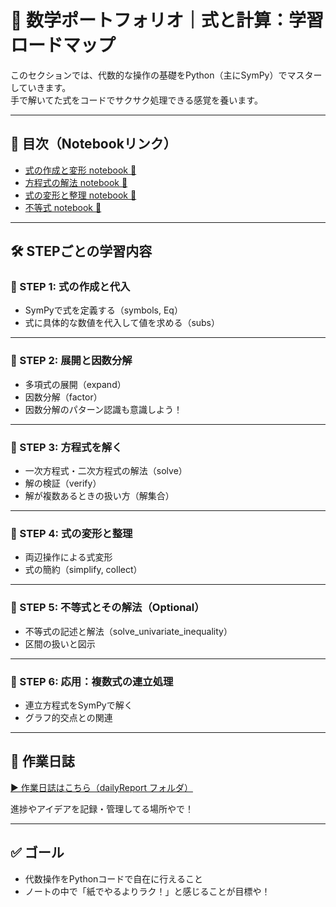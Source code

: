 # 📘 数学ポートフォリオ｜式と計算：学習ロードマップ

このセクションでは、代数的な操作の基礎をPython（主にSymPy）でマスターしていきます。  
手で解いてた式をコードでサクサク処理できる感覚を養います。

---

## 🔗 目次（Notebookリンク）

- [式の作成と変形 notebook 📓](https://github.com/yukimasa0705/math_expression_and_equation./blob/main/expression_and_equation.ipynb)
- [方程式の解法 notebook 📓](https://github.com/yukimasa0705/math_expression_and_equation./blob/main/solving_equations.ipynb)
- [式の変形と整理 notebook 📓](https://github.com/yukimasa0705/math_expression_and_equation./blob/main/math_expression_rearrangement.ipynb)
- [不等式 notebook 📓](https://github.com/yukimasa0705/math_expression_and_equation./blob/main/math_linear_inequalities.ipynb)

---

## 🛠️ STEPごとの学習内容

### 📌 STEP 1: 式の作成と代入
- SymPyで式を定義する（symbols, Eq）
- 式に具体的な数値を代入して値を求める（subs）

---

### 📌 STEP 2: 展開と因数分解
- 多項式の展開（expand）
- 因数分解（factor）
- 因数分解のパターン認識も意識しよう！

---

### 📌 STEP 3: 方程式を解く
- 一次方程式・二次方程式の解法（solve）
- 解の検証（verify）
- 解が複数あるときの扱い方（解集合）

---

### 📌 STEP 4: 式の変形と整理
- 両辺操作による式変形
- 式の簡約（simplify, collect）

---

### 📌 STEP 5: 不等式とその解法（Optional）
- 不等式の記述と解法（solve_univariate_inequality）
- 区間の扱いと図示

---

### 📌 STEP 6: 応用：複数式の連立処理
- 連立方程式をSymPyで解く
- グラフ的交点との関連

---

## 📝 作業日誌
[▶ 作業日誌はこちら（dailyReport フォルダ）](https://github.com/yukimasa0705/math_expression_and_equation./tree/main/dailyReport)

進捗やアイデアを記録・管理してる場所やで！

---

## ✅ ゴール
- 代数操作をPythonコードで自在に行えること  
- ノートの中で「紙でやるよりラク！」と感じることが目標や！
